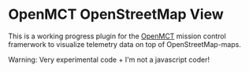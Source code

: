 # OpenMCT OpenStreetMap View
This is a working progress plugin for the [OpenMCT](https://github.com/nasa/openmct) mission control framerwork to visualize telemetry data on top of OpenStreetMap-maps.

Warning: Very experimental code + I'm not a javascript coder!

